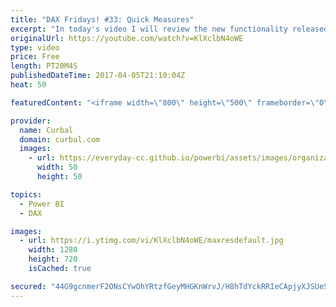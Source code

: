 ```yaml
---
title: "DAX Fridays! #33: Quick Measures"
excerpt: "In today's video I will review the new functionality released by Microsoft in the April 2017 Power BI update called Quick Measures.  Quick Measures is a new featured that has been released as a preview feature, so if you want to start using it, you need to activate it under Options and preview features."
originalUrl: https://youtube.com/watch?v=KlXclbN4oWE
type: video
price: Free
length: PT20M4S
publishedDateTime: 2017-04-05T21:10:04Z
heat: 50

featuredContent: "<iframe width=\"800\" height=\"500\" frameborder=\"0\" src=\"https://www.youtube.com/embed/KlXclbN4oWE\" allow=\"accelerometer; autoplay; encrypted-media; gyroscope; picture-in-picture\" allowfullscreen></iframe>"

provider:
  name: Curbal
  domain: curbal.com
  images:
    - url: https://everyday-cc.github.io/powerbi/assets/images/organizations/curbal.com-50x50.jpg
      width: 50
      height: 50

topics:
  - Power BI
  - DAX

images:
  - url: https://i.ytimg.com/vi/KlXclbN4oWE/maxresdefault.jpg
    width: 1280
    height: 720
    isCached: true

secured: "44G9gcnmerF2ONsCYwOhYRtzfGeyMHGKnWrvJ/H8hTdYckRRIeCApjyXJSUeSlBqs6kRbm6AjUqnT+8lzRE9TfzQSa5/IZh4In9Zn2WZmLmbZLuzCIERZ4xZIrjTAbupKX9fhCyD5UGNrydbvPJp9u/ZMIwmdtFKZJXfhqai6eOLxLwdGRmb5H+QLmqnWGpeOwKcbR5nxYpjTI69HsDvQg8+nH7RyRCbD9JItqfd2eDu7wx7g0+TbRlgq36xxO8oLpEFhwn9oBz/r7uCNALS0C6wl4GY6Q4w3+uORFdUb9Im7metKL+WHU093c7BGaHWdAPo+vnTB/l/q0guU+iKzHHdbxiJdBX5A1buUyi0MD0DROiL5qAqO8JcscwmDdiGSIdlX6EaOyRKf2374wtsjUjEMx6bcxrTQTKGD7wlZ/8=;YrWrTBNOiAplAVkd6ExySg=="
---
```



